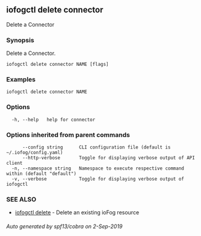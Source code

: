 ## iofogctl delete connector

Delete a Connector

### Synopsis

Delete a Connector.

```
iofogctl delete connector NAME [flags]
```

### Examples

```
iofogctl delete connector NAME
```

### Options

```
  -h, --help   help for connector
```

### Options inherited from parent commands

```
      --config string      CLI configuration file (default is ~/.iofog/config.yaml)
      --http-verbose       Toggle for displaying verbose output of API client
  -n, --namespace string   Namespace to execute respective command within (default "default")
  -v, --verbose            Toggle for displaying verbose output of iofogctl
```

### SEE ALSO

* [iofogctl delete](iofogctl_delete.md)	 - Delete an existing ioFog resource

###### Auto generated by spf13/cobra on 2-Sep-2019
